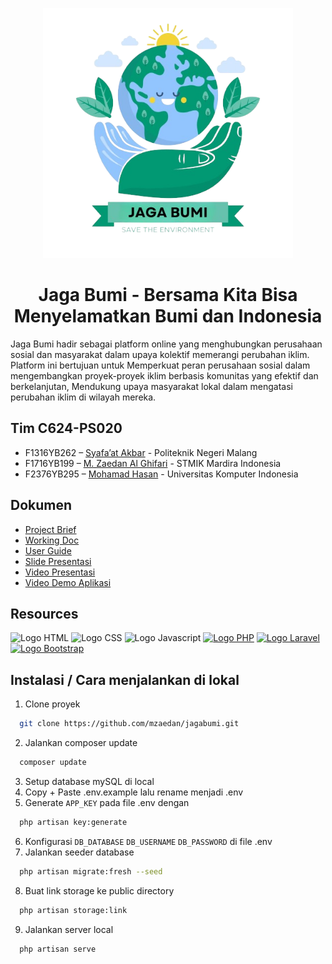 <p align="center"><a href="https://jagabumi.masuk.id/" target="_blank"><img src="https://github.com/mzaedan/jagabumi/blob/master/public/images/logo.png" width="400" alt="Jaga Bumi Logo"></a></p>

<h1 align="center"><b>Jaga Bumi - Bersama Kita Bisa Menyelamatkan Bumi dan Indonesia</b></h1>

Jaga Bumi hadir sebagai platform online yang menghubungkan perusahaan sosial dan masyarakat dalam upaya kolektif memerangi perubahan iklim. Platform ini bertujuan untuk Memperkuat peran perusahaan sosial dalam mengembangkan proyek-proyek iklim berbasis komunitas yang efektif dan berkelanjutan, Mendukung upaya masyarakat lokal dalam mengatasi perubahan iklim di wilayah mereka.

## Tim C624-PS020

- F1316YB262 – [Syafa’at Akbar](https://github.com/SyafaatAkbar123) - Politeknik Negeri Malang
- F1716YB199 – [M. Zaedan Al Ghifari](https://github.com/mzaedan) - STMIK Mardira Indonesia
- F2376YB295  – [Mohamad Hasan](https://github.com/MuhammadHasan3 ) - Universitas Komputer Indonesia


## Dokumen
- [Project Brief](https://docs.google.com/document/d/1BKAL7HBaoyeZ4x-YyRIY379EO1ukGdF32pBLJCuAbKM/edit?usp=sharing)
- [Working Doc](https://docs.google.com/document/d/1su4x1RqE7LkzMH5yu8X3ChkuGQpmPAoUumzToc_4E7s/edit)
- [User Guide](https://docs.google.com/document/d/1ogVoFdZ728NlvFcpasqjhgFSZlWBaPznjKBFcr45knk/edit?usp=sharing )
- [Slide Presentasi](https://docs.google.com/presentation/d/1wvEeG14pleMrxyj1Rg3x_d3xvbwXfz6rTbo4PCXG60E/edit?usp=sharing )
- [Video Presentasi](https://youtu.be/oaDmvAjFuJ8)
- [Video Demo Aplikasi](https://youtu.be/N7kCYcRSQg0)

## Resources
<span><img src="https://upload.wikimedia.org/wikipedia/commons/thumb/6/61/HTML5_logo_and_wordmark.svg/768px-HTML5_logo_and_wordmark.svg.png" width="150" alt="Logo HTML"></span>
<span>
    <img src="https://upload.wikimedia.org/wikipedia/commons/thumb/6/62/CSS3_logo.svg/512px-CSS3_logo.svg.png" width="200" alt="Logo CSS">
</span>
<span><img src="https://upload.wikimedia.org/wikipedia/commons/thumb/9/99/Unofficial_JavaScript_logo_2.svg/1200px-Unofficial_JavaScript_logo_2.svg.png" width="150" alt="Logo Javascript"></span>
<a href="https://www.php.net/" target="_blank"><img src="https://upload.wikimedia.org/wikipedia/commons/thumb/2/27/PHP-logo.svg/2560px-PHP-logo.svg.png" width="150" alt="Logo PHP"></a>
<a href="https://laravel.com/" target="_blank"><img src="https://upload.wikimedia.org/wikipedia/commons/thumb/9/9a/Laravel.svg/1969px-Laravel.svg.png" width="150" alt="Logo Laravel"></a>
<a href="https://getbootstrap.com/" target="_blank">
    <img src="https://upload.wikimedia.org/wikipedia/commons/thumb/b/b2/Bootstrap_logo.svg/512px-Bootstrap_logo.svg.png" width="200" alt="Logo Bootstrap">
</a>

## Instalasi / Cara menjalankan di lokal
1. Clone proyek
```bash
  git clone https://github.com/mzaedan/jagabumi.git
```
2. Jalankan composer update
```bash
  composer update
```
3. Setup database mySQL di local
4. Copy + Paste .env.example lalu rename menjadi .env
5. Generate `APP_KEY` pada file .env dengan
```bash
  php artisan key:generate
```
6. Konfigurasi `DB_DATABASE` `DB_USERNAME` `DB_PASSWORD` di file .env
7. Jalankan seeder database
```bash
  php artisan migrate:fresh --seed
```
8. Buat link storage ke public directory
```bash
  php artisan storage:link
```
9. Jalankan server local
```bash
  php artisan serve
```
